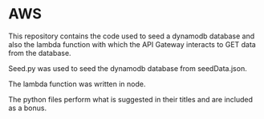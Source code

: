 # AWS
This repository contains the code used to seed a dynamodb database and also the lambda function with which the API Gateway interacts to GET data from the database.

Seed.py was used to seed the dynamodb database from seedData.json.

The lambda function was written in node.

The python files perform what is suggested in their titles and are included as a bonus. 